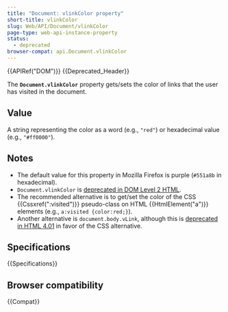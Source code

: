 ```yaml
---
title: "Document: vlinkColor property"
short-title: vlinkColor
slug: Web/API/Document/vlinkColor
page-type: web-api-instance-property
status:
  - deprecated
browser-compat: api.Document.vlinkColor
---
```


{{APIRef("DOM")}} {{Deprecated_Header}}

The **`Document.vlinkColor`** property gets/sets the color of
links that the user has visited in the document.

## Value

A string representing the color as a word (e.g., `"red"`) or hexadecimal value (e.g., `"#ff0000"`).

## Notes

- The default value for this property in Mozilla Firefox is purple
  (`#551a8b` in hexadecimal).
- `Document.vlinkColor` is [deprecated in DOM Level 2 HTML](https://www.w3.org/TR/DOM-Level-2-HTML/html.html#ID-26809268).
- The recommended alternative is to get/set the color of the CSS {{Cssxref(":visited")}} pseudo-class on HTML {{HtmlElement("a")}} elements (e.g., `a:visited {color:red;}`).
- Another alternative is `document.body.vLink`, although this is [deprecated in HTML 4.01](https://www.w3.org/TR/html401/struct/global.html#adef-vlink) in favor of the CSS alternative.

## Specifications

{{Specifications}}

## Browser compatibility

{{Compat}}
